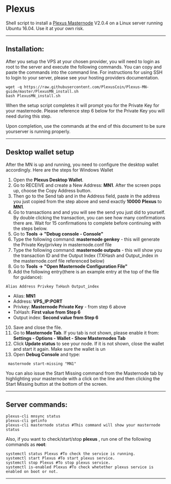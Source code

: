 # Plexus
Shell script to install a [Plexus Masternode](https://plexuscoin.org/) V2.0.4 on a Linux server running Ubuntu 16.04. Use it at your own risk.

***
## Installation:
After you setup the VPS at your chosen provider, you will need to login as root to the server and execute the following commands. You can copy and paste the commands into the command line. For instructions for using SSH to login to your server, please see your hosting providers documentation. 
```
wget -q https://raw.githubusercontent.com/PlexusCoin/Plexus-MN-guide/master/PlexusMN_install.sh
bash PlexusMN_install.sh
```
When the setup script completes it will prompt you for the Private Key for your masternode. Please reference step 6 below for the Private Key you will need during this step. 

Upon completion, use the commands at the end of this document to be sure yourserver is running properly. 
***

## Desktop wallet setup

After the MN is up and running, you need to configure the desktop wallet accordingly. Here are the steps for Windows Wallet
1. Open the **Plexus Desktop Wallet**.
2. Go to RECEIVE and create a New Address: **MN1**. After the screen pops up, choose the Copy Address button. 
3. Then go to the Send tab and in the Address field, paste in the address you just copied from the step above and send exactly **10000** **Plexus** to **MN1**.
4. Go to transactions and and you will see the send you just did to yourself. By double clicking the transaction, you can see how many confirmations there are. Wait for 15 confirmations to complete before continuing with the steps below.
5. Go to **Tools -> "Debug console - Console"**
6. Type the following command: **masternode genkey** - this will generate the Private Key(privkey in masternode.conf file
7. Type the following command: **masternode outputs** - this will show you the transaction ID and the Output Index (TXHash and Output_index in the masternode.conf file referenced below)
8. Go to  **Tools -> "Open Masternode Configuration File"** 
9. Add the following entry(there is an example entry at the top of the file for guidance):
```
Alias Address Privkey TxHash Output_index
```
* Alias: **MN1**
* Address: **VPS_IP:PORT**
* Privkey: **Masternode Private Key** - from step 6 above
* TxHash: **First value from Step 6**
* Output index:  **Second value from Step 6**
10. Save and close the file.
11. Go to **Masternode Tab**. If you tab is not shown, please enable it from: **Settings - Options - Wallet - Show Masternodes Tab**
12. Click **Update status** to see your node. If it is not shown, close the wallet and start it again. Make sure the wallet is un
13. Open **Debug Console** and type:
```
 masternode start-missing "MN1"
```
You can also issue the Start Missing command from the Masternode tab by highlighting your masternode with a click on the line and then clicking the Start Missing button at the bottom of the screen. 
***

## Server commands:
```
plexus-cli mnsync status
plexus-cli getinfo
plexus-cli masternode status #This command will show your masternode status
```

Also, if you want to check/start/stop **plexus** , run one of the following commands as **root**:

```
systemctl status Plexus #To check the service is running.
systemctl start Plexus #To start plexus service.
systemctl stop Plexus #To stop plexus service.
systemctl is-enabled Plexus #To check whetether plexus service is enabled on boot or not.
```
***


